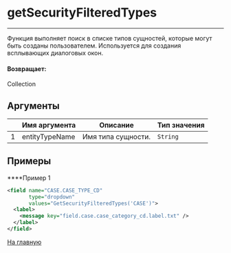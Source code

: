 # getSecurityFilteredTypes

---

Функция выполняет поиск в списке типов сущностей, которые могут быть созданы пользователем. Используется для создания всплывающих диалоговых окон.

#### Возвращает:

Collection<LabelValueBean>

## Аргументы

|  | Имя аргумента | Описание | Тип значения |
| --- | --- | --- | --- |
| 1 | entityTypeName | Имя типа сущности. | `String` |

## Примеры

****Пример 1
```xml
<field name="CASE.CASE_TYPE_CD"
       type="dropdown"
       values="GetSecurityFilteredTypes('CASE')">
  <label>
    <message key="field.case.case_category_cd.label.txt" />
  </label>
</field>
```



[На главную](./ecmfunctions/)